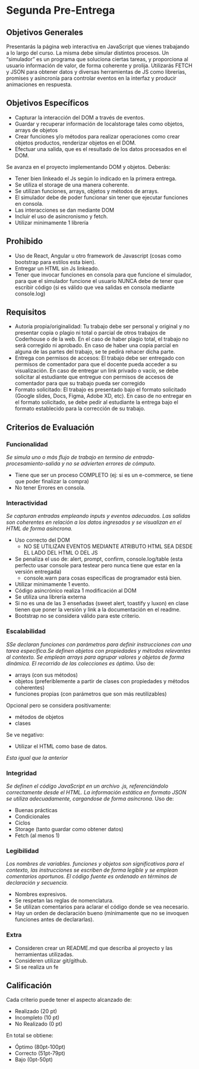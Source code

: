 # Segunda Pre-Entrega

## Objetivos Generales
Presentarás la página web interactiva en JavaScript que vienes trabajando a lo largo del curso. La misma debe simular distintos procesos. Un “simulador” es un programa que soluciona ciertas tareas, y proporciona al usuario información de valor, de forma coherente y prolija. Utilizarás FETCH y JSON para obtener datos y diversas herramientas de JS como librerías, promises y asincronía para controlar eventos en la interfaz y producir animaciones en respuesta.

## Objetivos Específicos
- Capturar la interacción del DOM a través de eventos.
- Guardar y recuperar información de localstorage tales como objetos, arrays de objetos
- Crear funciones y/o métodos para realizar operaciones como crear objetos productos, renderizar objetos en el DOM.
- Efectuar una salida, que es el resultado de los datos procesados en el DOM.

Se avanza en el proyecto implementando DOM y objetos. Deberás:
- Tener bien linkeado el Js según lo indicado en la primera entrega.
- Se utiliza el storage de una manera coherente.
- Se utilizan funciones, arrays, objetos y métodos de arrays.
- El simulador debe de poder funcionar sin tener que ejecutar funciones en consola.
- Las interacciones se dan mediante DOM
- Incluir el uso de asincronismo y fetch.
- Utilizar minimamente 1 librería

## Prohibido
* Uso de React, Angular u otro framework de Javascript (cosas como bootstrap para estilos esta bien).
* Entregar un HTML sin Js linkeado.
* Tener que invocar funciones en consola para que funcione el simulador, para que el simulador funcione el usuario NUNCA debe de tener que escribir código (si es válido que vea salidas en consola mediante console.log)

## Requisitos
* Autoría propia/originalidad: Tu trabajo debe ser personal y original y no presentar copia o plagio ni total o parcial de otros trabajos de Coderhouse o de la web. En el caso de haber plagio total, el trabajo no será corregido ni aprobado. En caso de haber una copia parcial en alguna de las partes del trabajo, se te pedirá rehacer dicha parte.
* Entrega con permisos de accesos: El trabajo debe ser entregado con permisos de comentador para que el docente pueda acceder a su visualización. En caso de entregar un link privado o vacío, se debe solicitar al estudiante que entregue con permisos de accesos de comentador para que su trabajo pueda ser corregido        
* Formato solicitado: El trabajo es presentado bajo el formato solicitado (Google slides, Docs, Figma, Adobe XD, etc). En caso de no entregar en el formato solicitado, se debe pedir al estudiante la entrega bajo el formato establecido para la corrección de su trabajo.      

## Criterios de Evaluación

### Funcionalidad
_Se simula uno o más flujo de trabajo en termino de entrada-procesamiento-salida y no se advierten errores de cómputo._
* Tiene que ser un proceso COMPLETO (ej: si es un e-commerce, se tiene que poder finalizar la compra)
* No tener Errores en consola.

### Interactividad
_Se capturan entradas empleando inputs y eventos adecuados. Las salidas son coherentes en relación a los datos ingresados y se visualizan en el HTML de forma asíncrona._
* Uso correcto del DOM
  * NO SE UTILIZAN EVENTOS MEDIANTE ATRIBUTO HTML SEA DESDE EL LADO DEL HTML O DEL JS
* Se penaliza el uso de: alert, prompt, confirm, console.log/table (esta perfecto usar console para testear pero nunca tiene que estar en la versión entregada)
  * console.warn para cosas específicas de programador está bien.
* Utilizar minimamente 1 evento.
* Código asincrónico realiza 1 modificación al DOM
* Se utiliza una librería externa
 * Si no es una de las 3 enseñadas (sweet alert, toastify y luxon) en clase tienen que poner la versión y link a la documentación en el readme.
 * Bootstrap no se considera válido para este criterio.

### Escalabilidad
_SSe declaran funciones con parámetros para definir instrucciones con una tarea específica.Se definen objetos con propiedades y métodos relevantes al contexto. Se emplean arrays para agrupar valores y objetos de forma dinámica. El recorrido de las colecciones es óptimo._
Uso de:
* arrays (con sus métodos)
* objetos (preferiblemente a partir de clases con propiedades y métodos coherentes)
* funciones propias (con parámetros que son más reutilizables)

Opcional pero se considera positivamente:
* métodos de objetos
* clases

Se ve negativo:
* Utilizar el HTML como base de datos.

_Esta igual que la anterior_

### Integridad
_Se definen el código JavaScript en un archivo .js, referenciándolo correctamente desde el HTML. La información estática en formato JSON se utiliza adecuadamente, cargandose de forma asíncrona._
Uso de:
* Buenas prácticas
* Condicionales
* Ciclos
* Storage (tanto guardar como obtener datos)
* Fetch (al menos 1)


### Legibilidad
_Los nombres de variables. funciones y objetos son significativos para el contexto, las instrucciones se escriben de forma legible y se emplean comentarios oportunos. El código fuente es ordenado en términos de declaración y secuencia._
* Nombres expresivos.
* Se respetan las reglas de nomenclatura.
* Se utilizan comentarios para aclarar el código donde se vea necesario.
* Hay un orden de declaración bueno (mínimamente que no se invoquen funciones antes de declararlas).

### Extra

* Consideren crear un README.md que describa al proyecto y las herramientas utilizadas.
* Consideren utilizar git/github.
* Si se realiza un fe

## Calificación

Cada criterio puede tener el aspecto alcanzado de:
* Realizado (20 pt)
* Incompleto (10 pt)
* No Realizado (0 pt)

En total se obtiene:
* Óptimo (80pt-100pt)
* Correcto (51pt-79pt)
* Bajo (0pt-50pt)